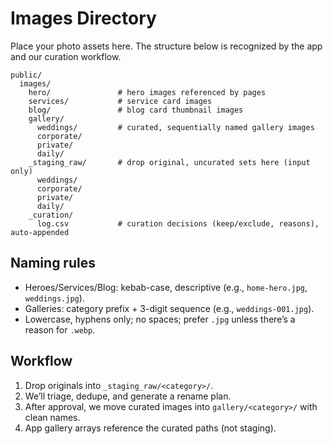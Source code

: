 # Images Directory

Place your photo assets here. The structure below is recognized by the app and our curation workflow.

```text
public/
  images/
    hero/               # hero images referenced by pages
    services/           # service card images
    blog/               # blog card thumbnail images
    gallery/
      weddings/         # curated, sequentially named gallery images
      corporate/
      private/
      daily/
    _staging_raw/       # drop original, uncurated sets here (input only)
      weddings/
      corporate/
      private/
      daily/
    _curation/
      log.csv           # curation decisions (keep/exclude, reasons), auto-appended
```

## Naming rules

- Heroes/Services/Blog: kebab-case, descriptive (e.g., `home-hero.jpg`, `weddings.jpg`).
- Galleries: category prefix + 3-digit sequence (e.g., `weddings-001.jpg`).
- Lowercase, hyphens only; no spaces; prefer `.jpg` unless there’s a reason for `.webp`.

## Workflow

1. Drop originals into `_staging_raw/<category>/`.
2. We’ll triage, dedupe, and generate a rename plan.
3. After approval, we move curated images into `gallery/<category>/` with clean names.
4. App gallery arrays reference the curated paths (not staging).
